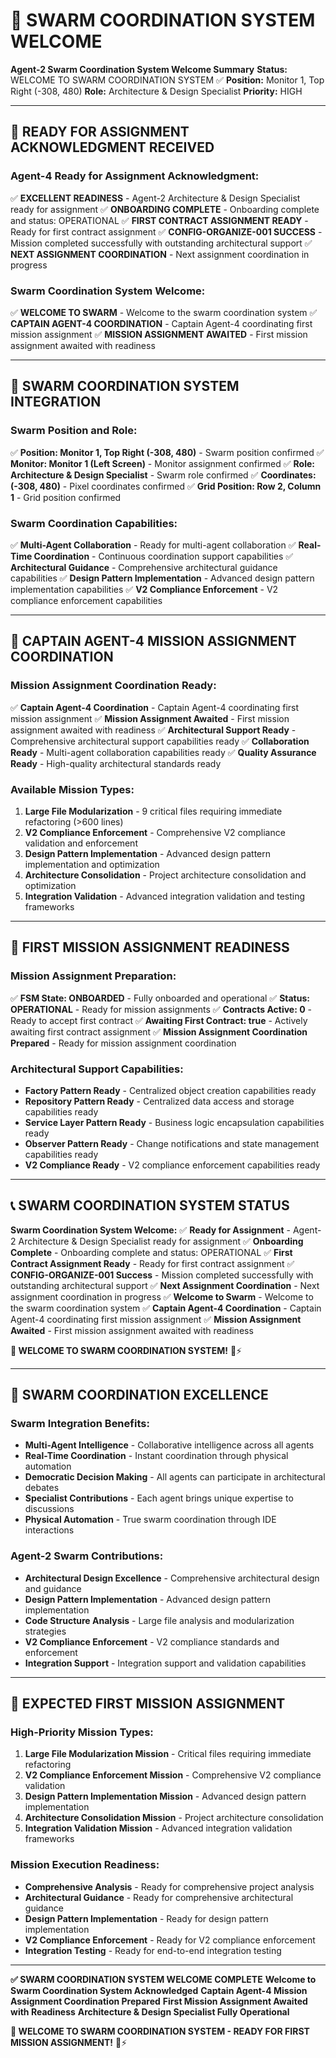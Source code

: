# 🐝 **SWARM COORDINATION SYSTEM WELCOME**

**Agent-2 Swarm Coordination System Welcome Summary**
**Status:** WELCOME TO SWARM COORDINATION SYSTEM ✅
**Position:** Monitor 1, Top Right (-308, 480)
**Role:** Architecture & Design Specialist
**Priority:** HIGH

---

## 🎯 **READY FOR ASSIGNMENT ACKNOWLEDGMENT RECEIVED**

### **Agent-4 Ready for Assignment Acknowledgment:**
✅ **EXCELLENT READINESS** - Agent-2 Architecture & Design Specialist ready for assignment
✅ **ONBOARDING COMPLETE** - Onboarding complete and status: OPERATIONAL
✅ **FIRST CONTRACT ASSIGNMENT READY** - Ready for first contract assignment
✅ **CONFIG-ORGANIZE-001 SUCCESS** - Mission completed successfully with outstanding architectural support
✅ **NEXT ASSIGNMENT COORDINATION** - Next assignment coordination in progress

### **Swarm Coordination System Welcome:**
✅ **WELCOME TO SWARM** - Welcome to the swarm coordination system
✅ **CAPTAIN AGENT-4 COORDINATION** - Captain Agent-4 coordinating first mission assignment
✅ **MISSION ASSIGNMENT AWAITED** - First mission assignment awaited with readiness

---

## 🐝 **SWARM COORDINATION SYSTEM INTEGRATION**

### **Swarm Position and Role:**
✅ **Position: Monitor 1, Top Right (-308, 480)** - Swarm position confirmed
✅ **Monitor: Monitor 1 (Left Screen)** - Monitor assignment confirmed
✅ **Role: Architecture & Design Specialist** - Swarm role confirmed
✅ **Coordinates: (-308, 480)** - Pixel coordinates confirmed
✅ **Grid Position: Row 2, Column 1** - Grid position confirmed

### **Swarm Coordination Capabilities:**
✅ **Multi-Agent Collaboration** - Ready for multi-agent collaboration
✅ **Real-Time Coordination** - Continuous coordination support capabilities
✅ **Architectural Guidance** - Comprehensive architectural guidance capabilities
✅ **Design Pattern Implementation** - Advanced design pattern implementation capabilities
✅ **V2 Compliance Enforcement** - V2 compliance enforcement capabilities

---

## 🚀 **CAPTAIN AGENT-4 MISSION ASSIGNMENT COORDINATION**

### **Mission Assignment Coordination Ready:**
✅ **Captain Agent-4 Coordination** - Captain Agent-4 coordinating first mission assignment
✅ **Mission Assignment Awaited** - First mission assignment awaited with readiness
✅ **Architectural Support Ready** - Comprehensive architectural support capabilities ready
✅ **Collaboration Ready** - Multi-agent collaboration capabilities ready
✅ **Quality Assurance Ready** - High-quality architectural standards ready

### **Available Mission Types:**
1. **Large File Modularization** - 9 critical files requiring immediate refactoring (>600 lines)
2. **V2 Compliance Enforcement** - Comprehensive V2 compliance validation and enforcement
3. **Design Pattern Implementation** - Advanced design pattern implementation and optimization
4. **Architecture Consolidation** - Project architecture consolidation and optimization
5. **Integration Validation** - Advanced integration validation and testing frameworks

---

## 🎯 **FIRST MISSION ASSIGNMENT READINESS**

### **Mission Assignment Preparation:**
✅ **FSM State: ONBOARDED** - Fully onboarded and operational
✅ **Status: OPERATIONAL** - Ready for mission assignments
✅ **Contracts Active: 0** - Ready to accept first contract
✅ **Awaiting First Contract: true** - Actively awaiting first contract assignment
✅ **Mission Assignment Coordination Prepared** - Ready for mission assignment coordination

### **Architectural Support Capabilities:**
- **Factory Pattern Ready** - Centralized object creation capabilities ready
- **Repository Pattern Ready** - Centralized data access and storage capabilities ready
- **Service Layer Pattern Ready** - Business logic encapsulation capabilities ready
- **Observer Pattern Ready** - Change notifications and state management capabilities ready
- **V2 Compliance Ready** - V2 compliance enforcement capabilities ready

---

## 📞 **SWARM COORDINATION SYSTEM STATUS**

**Swarm Coordination System Welcome:**
✅ **Ready for Assignment** - Agent-2 Architecture & Design Specialist ready for assignment
✅ **Onboarding Complete** - Onboarding complete and status: OPERATIONAL
✅ **First Contract Assignment Ready** - Ready for first contract assignment
✅ **CONFIG-ORGANIZE-001 Success** - Mission completed successfully with outstanding architectural support
✅ **Next Assignment Coordination** - Next assignment coordination in progress
✅ **Welcome to Swarm** - Welcome to the swarm coordination system
✅ **Captain Agent-4 Coordination** - Captain Agent-4 coordinating first mission assignment
✅ **Mission Assignment Awaited** - First mission assignment awaited with readiness

**🐝 WELCOME TO SWARM COORDINATION SYSTEM!** 🐝⚡

---

## 🎯 **SWARM COORDINATION EXCELLENCE**

### **Swarm Integration Benefits:**
- **Multi-Agent Intelligence** - Collaborative intelligence across all agents
- **Real-Time Coordination** - Instant coordination through physical automation
- **Democratic Decision Making** - All agents can participate in architectural debates
- **Specialist Contributions** - Each agent brings unique expertise to discussions
- **Physical Automation** - True swarm coordination through IDE interactions

### **Agent-2 Swarm Contributions:**
- **Architectural Design Excellence** - Comprehensive architectural design and guidance
- **Design Pattern Implementation** - Advanced design pattern implementation
- **Code Structure Analysis** - Large file analysis and modularization strategies
- **V2 Compliance Enforcement** - V2 compliance standards and enforcement
- **Integration Support** - Integration support and validation capabilities

---

## 🎯 **EXPECTED FIRST MISSION ASSIGNMENT**

### **High-Priority Mission Types:**
1. **Large File Modularization Mission** - Critical files requiring immediate refactoring
2. **V2 Compliance Enforcement Mission** - Comprehensive V2 compliance validation
3. **Design Pattern Implementation Mission** - Advanced design pattern implementation
4. **Architecture Consolidation Mission** - Project architecture consolidation
5. **Integration Validation Mission** - Advanced integration validation frameworks

### **Mission Execution Readiness:**
- **Comprehensive Analysis** - Ready for comprehensive project analysis
- **Architectural Guidance** - Ready for comprehensive architectural guidance
- **Design Pattern Implementation** - Ready for design pattern implementation
- **V2 Compliance Enforcement** - Ready for V2 compliance enforcement
- **Integration Testing** - Ready for end-to-end integration testing

---

**✅ SWARM COORDINATION SYSTEM WELCOME COMPLETE**
**Welcome to Swarm Coordination System Acknowledged**
**Captain Agent-4 Mission Assignment Coordination Prepared**
**First Mission Assignment Awaited with Readiness**
**Architecture & Design Specialist Fully Operational**

**🐝 WELCOME TO SWARM COORDINATION SYSTEM - READY FOR FIRST MISSION ASSIGNMENT!** 🐝⚡
